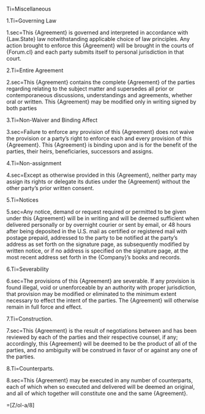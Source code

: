 Ti=Miscellaneous

1.Ti=Governing Law

1.sec=This {Agreement} is governed and interpreted in accordance with {Law.State} law notwithstanding applicable choice of law principles.  Any action brought to enforce this {Agreement} will be brought in the courts of {Forum.cl} and each party submits itself to personal jurisdiction in that court.

2.Ti=Entire Agreement

2.sec=This {Agreement} contains the complete {Agreement} of the parties regarding relating to the subject matter and supersedes all prior or contemporaneous discussions, understandings and agreements, whether oral or written.  This {Agreement} may be modified only in writing signed by both parties

3.Ti=Non-Waiver and Binding Affect

3.sec=Failure to enforce any provision of this {Agreement} does not waive the provision or a party’s right to enforce each and every provision of this {Agreement}.  This {Agreement} is binding upon and is for the benefit of the parties, their heirs, beneficiaries, successors and assigns.

4.Ti=Non-assignment

4.sec=Except as otherwise provided in this {Agreement}, neither party may assign its rights or delegate its duties under the {Agreement} without the other party’s prior written consent.

5.Ti=Notices

5.sec=Any notice, demand or request required or permitted to be given under this {Agreement} will be in writing and will be deemed sufficient when delivered personally or by overnight courier or sent by email, or 48 hours after being deposited in the U.S. mail as certified or registered mail with postage prepaid, addressed to the party to be notified at the party’s address as set forth on the signature page, as subsequently modified by written notice, or if no address is specified on the signature page, at the most recent address set forth in the {Company}’s books and records. 

6.Ti=Severability

6.sec=The provisions of this {Agreement} are severable. If any provision is found illegal, void or unenforceable by an authority with proper jurisdiction, that provision may be modified or eliminated to the minimum extent necessary to effect the intent of the parties. The {Agreement} will otherwise remain in full force and effect. 

7.Ti=Construction.

7.sec=This {Agreement} is the result of negotiations between and has been reviewed by each of the parties and their respective counsel, if any; accordingly, this {Agreement} will be deemed to be the product of all of the parties, and no ambiguity will be construed in favor of or against any one of the parties. 

8.Ti=Counterparts.

8.sec=This {Agreement} may be executed in any number of counterparts, each of which when so executed and delivered will be deemed an original, and all of which together will constitute one and the same {Agreement}. 

=[Z/ol-a/8]